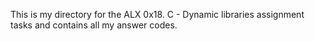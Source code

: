 This is my directory for the ALX 0x18. C - Dynamic libraries assignment tasks and contains all my answer codes.
